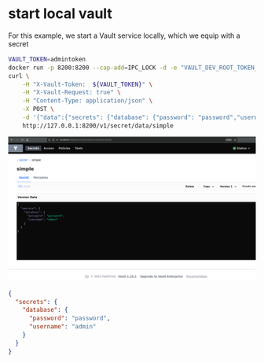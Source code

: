 # start local vault

For this example, we start a Vault service locally, which we equip with a secret

```bash
VAULT_TOKEN=admintoken
docker run -p 8200:8200 --cap-add=IPC_LOCK -d -e "VAULT_DEV_ROOT_TOKEN_ID=${VAULT_TOKEN}" --name=dev-vault vault
curl \
    -H "X-Vault-Token:  ${VAULT_TOKEN}" \
    -H "X-Vault-Request: true" \
    -H "Content-Type: application/json" \
    -X POST \
    -d '{"data":{"secrets": {"database": {"password": "password","username": "admin"}}}}' \ 
    http://127.0.0.1:8200/v1/secret/data/simple
```
![vault-example.png](vault-example.png)
```json
{
  "secrets": {
    "database": {
      "password": "password",
      "username": "admin"
    }
  }
}
```